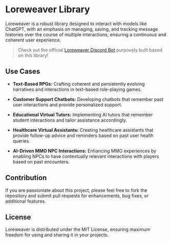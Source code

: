 # Loreweaver Library

Loreweaver is a robust library designed to interact with models like ChatGPT, with an emphasis on managing, saving, and tracking message histories over the course of multiple interactions, ensuring a continuous and coherent user experience.

> Check out the official [Loreweaver Discord Bot](https://github.com/snowmead/loreweaver-discord-bot) purpously built based on this library!

## Use Cases

- **Text-Based RPGs:** Crafting coherent and persistently evolving narratives and interactions in text-based role-playing games.

- **Customer Support Chatbots:** Developing chatbots that remember past user interactions and provide personalized support.

- **Educational Virtual Tutors:** Implementing AI tutors that remember student interactions and tailor assistance accordingly.

- **Healthcare Virtual Assistants:** Creating healthcare assistants that provide follow-up advice and reminders based on past user health queries.

- **AI-Driven MMO NPC Interactions:** Enhancing MMO experiences by enabling NPCs to have contextually relevant interactions with players based on past encounters.

## Contribution

If you are passioniate about this project, please feel free to fork the repository and submit pull requests for enhancements, bug fixes, or additional features.

## License

Loreweaver is distributed under the MIT License, ensuring maximum freedom for using and sharing it in your projects.
